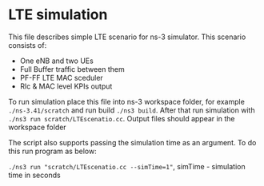 # LTE simulation

This file describes simple LTE scenario for ns-3 simulator. This scenario consists of:
- One eNB and two UEs
- Full Buffer traffic between them
- PF-FF LTE MAC sceduler
- Rlc & MAC level KPIs output

To run simulation place this file into ns-3 workspace folder, for example ```./ns-3.41/scratch``` and run build
``` ./ns3 build ```. After that run simulation with ```./ns3 run scratch/LTEscenatio.cc```. Output files should appear in the workspace folder

The script also supports passing the simulation time as an argument. To do this run program as below:

``` ./ns3 run "scratch/LTEscenatio.cc --simTime=1" ```, simTime - simulation time in seconds
